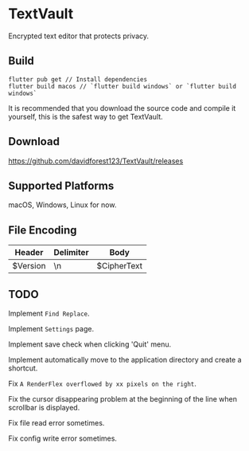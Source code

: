 # TextVault

Encrypted text editor that protects privacy.

## Build

```
flutter pub get // Install dependencies
flutter build macos // `flutter build windows` or `flutter build windows`
```
It is recommended that you download the source code and compile it yourself, this is the safest way to get TextVault.

## Download

https://github.com/davidforest123/TextVault/releases

## Supported Platforms

macOS, Windows, Linux for now.

## File Encoding

| Header   | Delimiter | Body                     |
|----------|-----------|--------------------------|
| $Version |    \n     | $CipherText              |

## TODO

Implement `Find Replace`.

Implement `Settings` page.

Implement save check when clicking 'Quit' menu.

Implement automatically move to the application directory and create a shortcut.

Fix `A RenderFlex overflowed by xx pixels on the right`.

Fix the cursor disappearing problem at the beginning of the line when scrollbar is displayed.

Fix file read error sometimes.

Fix config write error sometimes.

